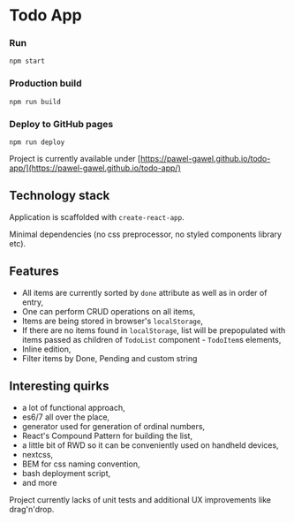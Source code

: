 # Todo App

### Run

```
npm start
```

### Production build

```
npm run build
```

### Deploy to GitHub pages

```
npm run deploy
```

Project is currently available under [https://pawel-gawel.github.io/todo-app/](https://pawel-gawel.github.io/todo-app/)

## Technology stack

Application is scaffolded with `create-react-app`.

Minimal dependencies (no css preprocessor, no styled components library etc).

## Features 

- All items are currently sorted by `done` attribute as well as in order of entry,
- One can perform CRUD operations on all items,
- Items are being stored in browser's `localStorage`,
- If there are no items found in `localStorage`, list will be prepopulated with items passed as children of `TodoList` component - `TodoItem`s elements,
- Inline edition,
- Filter items by Done, Pending and custom string

## Interesting quirks
 - a lot of functional approach,
 - es6/7 all over the place,
 - generator used for generation of ordinal numbers,
 - React's Compound Pattern for building the list,
 - a little bit of RWD so it can be conveniently used on handheld devices,
 - nextcss,
 - BEM for css naming convention,
 - bash deployment script,
 - and more

 Project currently lacks of unit tests and additional UX improvements like drag'n'drop.
